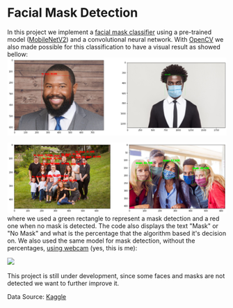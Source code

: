 # Facial Mask Detection

In this project we implement a [facial mask classifier](https://nbviewer.jupyter.org/github/diogolbar/mask-detection/blob/main/MaskClassifier.ipynb) using a pre-trained model ([MobileNetV2](https://www.tensorflow.org/api_docs/python/tf/keras/applications/MobileNetV2)) and a convolutional neural network. With [OpenCV](https://nbviewer.jupyter.org/github/diogolbar/mask-detection/blob/main/FaceMaskRecog.ipynb) we also made possible for this classification to have a visual result as showed bellow:
![](onefacemask.png)

![](maskfinal.png)
where we used a green rectangle to represent a mask detection and a red one when no mask is detected. The code also displays the text "Mask" or "No Mask" and what is the percentage that the algorithm based it's decision on. We also used the same model for mask detection, without the percentages, [using webcam](mask_recog.py) (yes, this is me): 

![](masktest.gif)

This project is still under development, since some faces and masks are not detected we want to further improve it.

Data Source: [Kaggle](https://www.kaggle.com/ashishjangra27/face-mask-12k-images-dataset)
 
